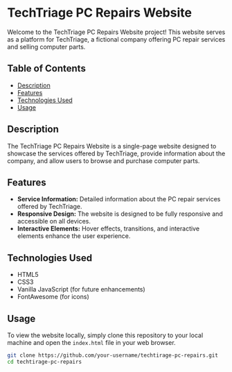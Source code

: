 # TechTriage PC Repairs Website

Welcome to the TechTriage PC Repairs Website project! This website serves as a platform for TechTriage, a fictional company offering PC repair services and selling computer parts.

## Table of Contents
- [Description](#description)
- [Features](#features)
- [Technologies Used](#technologies-used)
- [Usage](#usage)

## Description
The TechTriage PC Repairs Website is a single-page website designed to showcase the services offered by TechTriage, provide information about the company, and allow users to browse and purchase computer parts.

## Features
- **Service Information:** Detailed information about the PC repair services offered by TechTriage.
- **Responsive Design:** The website is designed to be fully responsive and accessible on all devices.
- **Interactive Elements:** Hover effects, transitions, and interactive elements enhance the user experience.

## Technologies Used
- HTML5
- CSS3
- Vanilla JavaScript (for future enhancements)
- FontAwesome (for icons)

## Usage
To view the website locally, simply clone this repository to your local machine and open the `index.html` file in your web browser.

```bash
git clone https://github.com/your-username/techtirage-pc-repairs.git
cd techtirage-pc-repairs
